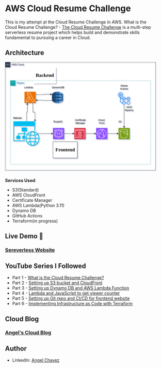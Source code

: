 # AWS Cloud Resume Challenge

This is my attempt at the Cloud Resume Challenge in AWS.
What is the Cloud Resume Challenge? - [The Cloud Resume Challenge](https://cloudresumechallenge.dev/) is a multi-step serverless resume project which helps build and demonstrate skills fundamental to pursuing a career in Cloud.

## Architecture

![Architecture Diagram](/img/Architecture-Of-Infra.png)

**Services Used**:

- S3(Standard)
- AWS CloudFront
- Certificate Manager
- AWS Lambda(Python 3.11)
- Dynamo DB
- GitHub Actions
- Terraform(in progress)

## Live Demo 🔗
### [Sereverless Website](https://awsresume.it-anc.cloud/)

## YouTube Series I Followed

- Part 1 - [What is the Cloud Resume Challenge?](https://youtu.be/NNKzYhvqq5w)
- Part 2 - [Setting up S3 bucket and CloudFront](https://youtu.be/P5UGhdud_ss)
- Part 3 - [Setting up Dynamo DB and AWS Lambda Function](https://youtu.be/x5iTWZbOgww)
- Part 4 - [Lambda and JavaScript to get viewer counter](https://youtu.be/x6TIihJSaLA)
- Part 5 - [Setting up Git repo and CI/CD for frontend website](https://youtu.be/qFEf6iOo-4g)
- Part 6 - [Implementing Infrastructure as Code with Terraform](https://youtu.be/rzdSuiU_TQc)

## Cloud Blog
### [Angel's Cloud Blog](https://blog.it-anc.cloud)
 
## Author
- LinkedIn: [Angel Chavez](www.linkedin.com/in/angel-chavez-itanc)

